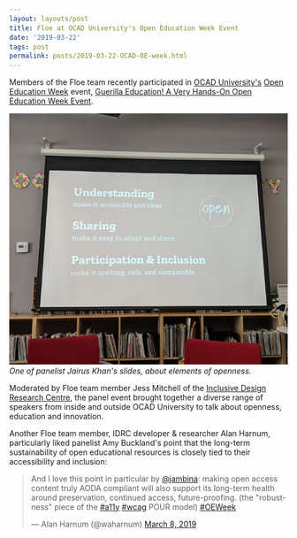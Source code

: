 ```yaml
---
layout: layouts/post
title: Floe at OCAD University's Open Education Week Event
date: '2019-03-22'
tags: post
permalink: posts/2019-03-22-OCAD-OE-week.html
---
```

 <p>
                    Members of the Floe team recently participated in <a href="https://www.ocadu.ca/">OCAD University's</a> <a href="https://www.openeducationweek.org/">Open Education Week</a> event, <a href="https://www2.ocadu.ca/event/guerrilla-education-a-very-hands-on-open-education-week-event">Guerilla Education! A Very Hands-On Open Education Week Event</a>.
                </p>
                <p>
                    <img src="images/ocad-open-ed.png" alt="Photograph of a presentation slide on a screen with three blocks of text: 'Understanding: make it accessible and clear', 'Sharing: make it easy to adapt and share', 'Participation & Inclusion: make it inviting, safe and sustainable.'" /><br/>
                    <em>One of panelist Jairus Khan's slides, about elements of openness.</em>
                </p>
                <p>
                    Moderated by Floe team member Jess Mitchell of the <a href="https://idrc.ocadu.ca/">Inclusive Design Research Centre</a>, the panel event brought together a diverse range of speakers from inside and outside OCAD University to talk about openness, education and innovation.
                </p>
                <p>
                    Another Floe team member, IDRC developer &amp; researcher Alan Harnum, particularly liked panelist Amy Buckland's point that the long-term sustainability of open educational resources is closely tied to their accessibility and inclusion:
                    <blockquote class="twitter-tweet" data-conversation="none" data-lang="en"><p lang="en" dir="ltr">And I love this point in particular by <a href="https://twitter.com/jambina?ref_src=twsrc%5Etfw">@jambina</a>: making open access content truly AODA compliant will also support its long-term health around preservation, continued access, future-proofing. (the &quot;robustness&quot; piece of the <a href="https://twitter.com/hashtag/a11y?src=hash&amp;ref_src=twsrc%5Etfw">#a11y</a> <a href="https://twitter.com/hashtag/wcag?src=hash&amp;ref_src=twsrc%5Etfw">#wcag</a> POUR model) <a href="https://twitter.com/hashtag/OEWeek?src=hash&amp;ref_src=twsrc%5Etfw">#OEWeek</a></p>&mdash; Alan Harnum (@waharnum) <a href="https://twitter.com/waharnum/status/1104058862863376384?ref_src=twsrc%5Etfw">March 8, 2019</a></blockquote>
                    <script async src="https://platform.twitter.com/widgets.js" charset="utf-8"></script>
                </p>
         
